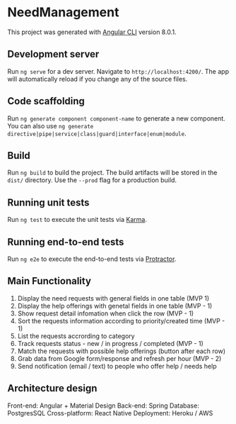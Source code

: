 # NeedManagement

This project was generated with [Angular CLI](https://github.com/angular/angular-cli) version 8.0.1.

## Development server

Run `ng serve` for a dev server. Navigate to `http://localhost:4200/`. The app will automatically reload if you change any of the source files.

## Code scaffolding

Run `ng generate component component-name` to generate a new component. You can also use `ng generate directive|pipe|service|class|guard|interface|enum|module`.

## Build

Run `ng build` to build the project. The build artifacts will be stored in the `dist/` directory. Use the `--prod` flag for a production build.

## Running unit tests

Run `ng test` to execute the unit tests via [Karma](https://karma-runner.github.io).

## Running end-to-end tests

Run `ng e2e` to execute the end-to-end tests via [Protractor](http://www.protractortest.org/).

## Main Functionality

1. Display the need requests with general fields in one table (MVP  1)
2. Display the help offerings with genetal fields in one table (MVP - 1)
3. Show request detail infomation when click the row (MVP - 1)
4. Sort the requests information according to priority/created time (MVP - 1)
5. List the requests accrording to category
6. Track requests status - new / in progress / completed (MVP - 1)
7. Match the requests with possible help offerings (button after each row)
8. Grab data from Google form/response and refresh per hour (MVP - 2)
9. Send notification (email / text) to people who offer help / needs help

## Architecture design

Front-end: Angular + Material Design
Back-end: Spring 
Database: PostgresSQL
Cross-platform: React Native
Deployment: Heroku / AWS